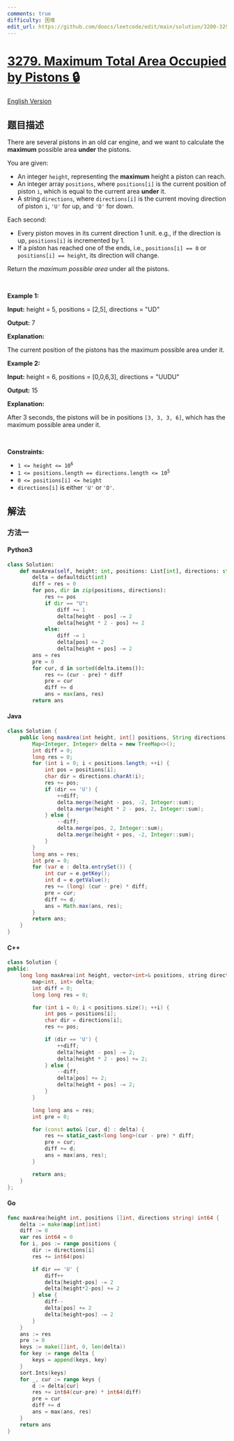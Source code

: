 ```yaml
---
comments: true
difficulty: 困难
edit_url: https://github.com/doocs/leetcode/edit/main/solution/3200-3299/3279.Maximum%20Total%20Area%20Occupied%20by%20Pistons/README.md
---
```


<!-- problem:start -->

# [3279. Maximum Total Area Occupied by Pistons 🔒](https://leetcode.cn/problems/maximum-total-area-occupied-by-pistons)

[English Version](/solution/3200-3299/3279.Maximum%20Total%20Area%20Occupied%20by%20Pistons/README_EN.md)

## 题目描述

<!-- description:start -->

<p>There are several pistons in an old car engine, and we want to calculate the <strong>maximum</strong> possible area <strong>under</strong> the pistons.</p>

<p>You are given:</p>

<ul>
	<li>An integer <code>height</code>, representing the <strong>maximum</strong> height a piston can reach.</li>
	<li>An integer array <code>positions</code>, where <code>positions[i]</code> is the current position of piston <code>i</code>, which is equal to the current area <strong>under</strong> it.</li>
	<li>A string <code>directions</code>, where <code>directions[i]</code> is the current moving direction of piston <code>i</code>, <code>&#39;U&#39;</code> for up, and <code>&#39;D&#39;</code> for down.</li>
</ul>

<p>Each second:</p>

<ul>
	<li>Every piston moves in its current direction 1 unit. e.g., if the direction is up, <code>positions[i]</code> is incremented by 1.</li>
	<li>If a piston has reached one of the ends, i.e., <code>positions[i] == 0</code> or <code>positions[i] == height</code>, its direction will change.</li>
</ul>

<p>Return the <em>maximum possible area</em> under all the pistons.</p>

<p>&nbsp;</p>
<p><strong class="example">Example 1:</strong></p>

<div class="example-block">
<p><strong>Input:</strong> <span class="example-io">height = 5, positions = [2,5], directions = &quot;UD&quot;</span></p>

<p><strong>Output:</strong> <span class="example-io">7</span></p>

<p><strong>Explanation:</strong></p>

<p>The current position of the pistons has the maximum possible area under it.</p>
</div>

<p><strong class="example">Example 2:</strong></p>

<div class="example-block">
<p><strong>Input:</strong> <span class="example-io">height = 6, positions = [0,0,6,3], directions = &quot;UUDU&quot;</span></p>

<p><strong>Output:</strong> <span class="example-io">15</span></p>

<p><strong>Explanation:</strong></p>

<p>After 3 seconds, the pistons will be in positions <code>[3, 3, 3, 6]</code>, which has the maximum possible area under it.</p>
</div>

<p>&nbsp;</p>
<p><strong>Constraints:</strong></p>

<ul>
	<li><code>1 &lt;= height &lt;= 10<sup>6</sup></code></li>
	<li><code>1 &lt;= positions.length == directions.length &lt;= 10<sup>5</sup></code></li>
	<li><code>0 &lt;= positions[i] &lt;= height</code></li>
	<li><code>directions[i]</code> is either <code>&#39;U&#39;</code> or <code>&#39;D&#39;</code>.</li>
</ul>

<!-- description:end -->

## 解法

<!-- solution:start -->

### 方法一

<!-- tabs:start -->

#### Python3

```python
class Solution:
    def maxArea(self, height: int, positions: List[int], directions: str) -> int:
        delta = defaultdict(int)
        diff = res = 0
        for pos, dir in zip(positions, directions):
            res += pos
            if dir == "U":
                diff += 1
                delta[height - pos] -= 2
                delta[height * 2 - pos] += 2
            else:
                diff -= 1
                delta[pos] += 2
                delta[height + pos] -= 2
        ans = res
        pre = 0
        for cur, d in sorted(delta.items()):
            res += (cur - pre) * diff
            pre = cur
            diff += d
            ans = max(ans, res)
        return ans
```

#### Java

```java
class Solution {
    public long maxArea(int height, int[] positions, String directions) {
        Map<Integer, Integer> delta = new TreeMap<>();
        int diff = 0;
        long res = 0;
        for (int i = 0; i < positions.length; ++i) {
            int pos = positions[i];
            char dir = directions.charAt(i);
            res += pos;
            if (dir == 'U') {
                ++diff;
                delta.merge(height - pos, -2, Integer::sum);
                delta.merge(height * 2 - pos, 2, Integer::sum);
            } else {
                --diff;
                delta.merge(pos, 2, Integer::sum);
                delta.merge(height + pos, -2, Integer::sum);
            }
        }
        long ans = res;
        int pre = 0;
        for (var e : delta.entrySet()) {
            int cur = e.getKey();
            int d = e.getValue();
            res += (long) (cur - pre) * diff;
            pre = cur;
            diff += d;
            ans = Math.max(ans, res);
        }
        return ans;
    }
}
```

#### C++

```cpp
class Solution {
public:
    long long maxArea(int height, vector<int>& positions, string directions) {
        map<int, int> delta;
        int diff = 0;
        long long res = 0;

        for (int i = 0; i < positions.size(); ++i) {
            int pos = positions[i];
            char dir = directions[i];
            res += pos;

            if (dir == 'U') {
                ++diff;
                delta[height - pos] -= 2;
                delta[height * 2 - pos] += 2;
            } else {
                --diff;
                delta[pos] += 2;
                delta[height + pos] -= 2;
            }
        }

        long long ans = res;
        int pre = 0;

        for (const auto& [cur, d] : delta) {
            res += static_cast<long long>(cur - pre) * diff;
            pre = cur;
            diff += d;
            ans = max(ans, res);
        }

        return ans;
    }
};
```

#### Go

```go
func maxArea(height int, positions []int, directions string) int64 {
	delta := make(map[int]int)
	diff := 0
	var res int64 = 0
	for i, pos := range positions {
		dir := directions[i]
		res += int64(pos)

		if dir == 'U' {
			diff++
			delta[height-pos] -= 2
			delta[height*2-pos] += 2
		} else {
			diff--
			delta[pos] += 2
			delta[height+pos] -= 2
		}
	}
	ans := res
	pre := 0
	keys := make([]int, 0, len(delta))
	for key := range delta {
		keys = append(keys, key)
	}
	sort.Ints(keys)
	for _, cur := range keys {
		d := delta[cur]
		res += int64(cur-pre) * int64(diff)
		pre = cur
		diff += d
		ans = max(ans, res)
	}
	return ans
}
```

<!-- tabs:end -->

<!-- solution:end -->

<!-- problem:end -->
